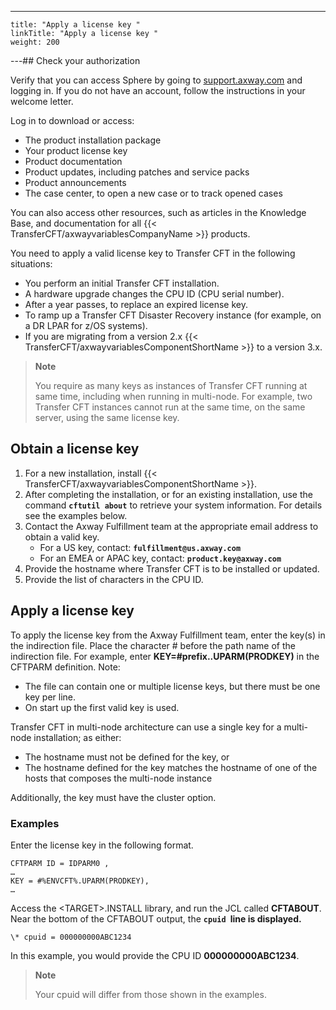 ---
    title: "Apply a license key "
    linkTitle: "Apply a license key "
    weight: 200
---## Check your authorization

Verify that you can access Sphere by going to [support.axway.com](https://support.axway.com/) and logging in. If you do not have an account, follow the instructions in your welcome letter.

Log in to download or access:

- The product installation package
- Your product license key
- Product documentation
- Product updates, including patches and service packs
- Product announcements
- The case center, to open a new case or to track opened cases

You can also access other resources, such as articles in the Knowledge Base, and documentation for all {{< TransferCFT/axwayvariablesCompanyName  >}} products.

You need to apply a valid license key to Transfer CFT in the following situations:

- You perform an initial Transfer CFT installation.
- A hardware upgrade changes the CPU ID (CPU serial number).
- After a year passes, to replace an expired license key.
- To ramp up a Transfer CFT Disaster Recovery instance (for example, on a DR LPAR for z/OS systems).
- If you are migrating from a version 2.x {{< TransferCFT/axwayvariablesComponentShortName >}} to a version 3.x.

> **Note**
>
> You require as many keys as instances of Transfer CFT running at same time, including when running in multi-node. For example, two Transfer CFT instances cannot run at the same time, on the same server, using the same license key.

## Obtain a license key

1. For a new installation, install {{< TransferCFT/axwayvariablesComponentShortName >}}.
1. After completing the installation, or for an existing installation, use the command **`cftutil about`** to retrieve your system information. For details see the examples below.
1. Contact the Axway Fulfillment team at the appropriate email address to obtain a valid key.
    -   For a US key, contact: **`fulfillment@us.axway.com`**
    -   For an EMEA or APAC key, contact: **`product.key@axway.com`**
1. Provide the hostname where Transfer CFT is to be installed or updated.
1. Provide the list of characters in the CPU ID.

<span id="Apply"></span>

## Apply a license key

To apply the license key from the Axway Fulfillment team, enter the key(s) in the indirection file. Place the character # before the path name of the indirection file. For example, enter **KEY=#prefix..UPARM(PRODKEY)** in the CFTPARM definition. Note:

- The file can contain one or multiple license keys, but there must be one key per line.
- On start up the first valid key is used.

Transfer CFT in multi-node architecture can use a single key for a multi-node installation; as either:

- The hostname must not be defined for the key, or
- The hostname defined for the key matches the hostname of one of the hosts that composes the multi-node instance

Additionally, the key must have the cluster option.

### Examples

Enter the license key in the following format.

```
CFTPARM ID = IDPARM0 ,
…
KEY = #%ENVCFT%.UPARM(PRODKEY),
…
```

Access the &lt;TARGET>.INSTALL library, and run the JCL called **CFTABOUT**. Near the bottom of the CFTABOUT output, the **`cpuid `line is displayed.**  

```
\* cpuid = 000000000ABC1234
```

In this example, you would provide the CPU ID **000000000ABC1234**.

> **Note**
>
> Your cpuid will differ from those shown in the examples.
